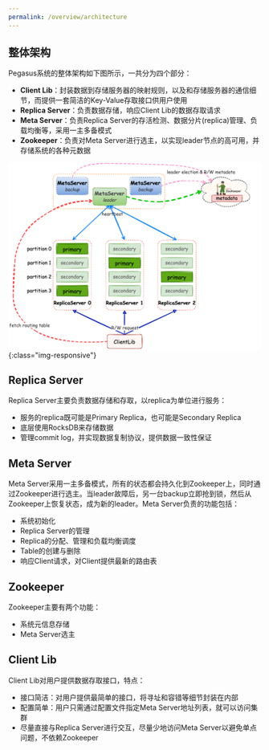 ```yaml
---
permalink: /overview/architecture
---
```


## 整体架构

Pegasus系统的整体架构如下图所示，一共分为四个部分：

- **Client Lib**：封装数据到存储服务器的映射规则，以及和存储服务器的通信细节，而提供一套简洁的Key-Value存取接口供用户使用
- **Replica Server**：负责数据存储，响应Client Lib的数据存取请求
- **Meta Server**：负责Replica Server的存活检测、数据分片(replica)管理、负载均衡等，采用一主多备模式
- **Zookeeper**：负责对Meta Server进行选主，以实现leader节点的高可用，并存储系统的各种元数据

![pegasus-architecture-components](/assets/images/pegasus-architecture-components.png){:class="img-responsive"}

## Replica Server

Replica Server主要负责数据存储和存取，以replica为单位进行服务：

- 服务的replica既可能是Primary Replica，也可能是Secondary Replica
- 底层使用RocksDB来存储数据
- 管理commit log，并实现数据复制协议，提供数据一致性保证

## Meta Server

Meta Server采用一主多备模式，所有的状态都会持久化到Zookeeper上，同时通过Zookeeper进行选主。当leader故障后，另一台backup立即抢到锁，然后从Zookeeper上恢复状态，成为新的leader。Meta Server负责的功能包括：

- 系统初始化
- Replica Server的管理
- Replica的分配、管理和负载均衡调度
- Table的创建与删除
- 响应Client请求，对Client提供最新的路由表

## Zookeeper

Zookeeper主要有两个功能：

- 系统元信息存储
- Meta Server选主

## Client Lib

Client Lib对用户提供数据存取接口，特点：

- 接口简洁：对用户提供最简单的接口，将寻址和容错等细节封装在内部
- 配置简单：用户只需通过配置文件指定Meta Server地址列表，就可以访问集群
- 尽量直接与Replica Server进行交互，尽量少地访问Meta Server以避免单点问题，不依赖Zookeeper

